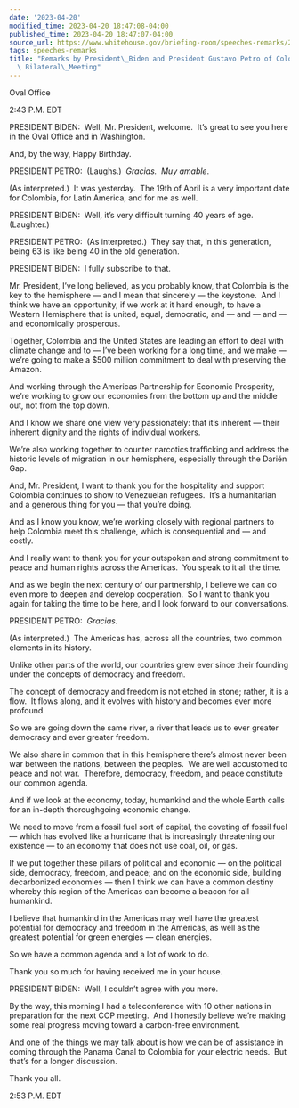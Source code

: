 ```yaml
---
date: '2023-04-20'
modified_time: 2023-04-20 18:47:08-04:00
published_time: 2023-04-20 18:47:07-04:00
source_url: https://www.whitehouse.gov/briefing-room/speeches-remarks/2023/04/20/remarks-by-president-biden-and-president-gustavo-petro-of-colombia-before-bilateral-meeting/
tags: speeches-remarks
title: "Remarks by President\_Biden and President Gustavo Petro of Colombia Before\
  \ Bilateral\_Meeting"
---
```

 
Oval Office

2:43 P.M. EDT  
  
PRESIDENT BIDEN:  Well, Mr. President, welcome.  It’s great to see you
here in the Oval Office and in Washington.   
  
And, by the way, Happy Birthday.   
  
PRESIDENT PETRO:  (Laughs.)  *Gracias.  Muy amable*.    
  
(As interpreted.)  It was yesterday.  The 19th of April is a very
important date for Colombia, for Latin America, and for me as well.   
  
PRESIDENT BIDEN:  Well, it’s very difficult turning 40 years of age. 
(Laughter.)   
  
PRESIDENT PETRO:  (As interpreted.)  They say that, in this generation,
being 63 is like being 40 in the old generation.  
  
PRESIDENT BIDEN:  I fully subscribe to that.   
  
Mr. President, I’ve long believed, as you probably know, that Colombia
is the key to the hemisphere — and I mean that sincerely — the
keystone.  And I think we have an opportunity, if we work at it hard
enough, to have a Western Hemisphere that is united, equal, democratic,
and — and — and — and economically prosperous.  
  
Together, Colombia and the United States are leading an effort to deal
with climate change and to — I’ve been working for a long time, and we
make — we’re going to make a $500 million commitment to deal with
preserving the Amazon.  
  
And working through the Americas Partnership for Economic Prosperity,
we’re working to grow our economies from the bottom up and the middle
out, not from the top down.  
  
And I know we share one view very passionately: that it’s inherent —
their inherent dignity and the rights of individual workers.  
  
We’re also working together to counter narcotics trafficking and address
the historic levels of migration in our hemisphere, especially through
the Darién Gap.  
  
And, Mr. President, I want to thank you for the hospitality and support
Colombia continues to show to Venezuelan refugees.  It’s a humanitarian
and a generous thing for you — that you’re doing.  
  
And as I know you know, we’re working closely with regional partners to
help Colombia meet this challenge, which is consequential and — and
costly.  
  
And I really want to thank you for your outspoken and strong commitment
to peace and human rights across the Americas.  You speak to it all the
time.  
  
And as we begin the next century of our partnership, I believe we can do
even more to deepen and develop cooperation.  So I want to thank you
again for taking the time to be here, and I look forward to our
conversations.  
  
PRESIDENT PETRO:  *Gracias.*

(As interpreted.)  The Americas has, across all the countries, two
common elements in its history.   
  
Unlike other parts of the world, our countries grew ever since their
founding under the concepts of democracy and freedom.  
  
The concept of democracy and freedom is not etched in stone; rather, it
is a flow.  It flows along, and it evolves with history and becomes ever
more profound.  
  
So we are going down the same river, a river that leads us to ever
greater democracy and ever greater freedom.

We also share in common that in this hemisphere there’s almost never
been war between the nations, between the peoples.  We are well
accustomed to peace and not war.  Therefore, democracy, freedom, and
peace constitute our common agenda.  
  
And if we look at the economy, today, humankind and the whole Earth
calls for an in-depth thoroughgoing economic change.  
  
We need to move from a fossil fuel sort of capital, the coveting of
fossil fuel — which has evolved like a hurricane that is increasingly
threatening our existence — to an economy that does not use coal, oil,
or gas.  
  
If we put together these pillars of political and economic — on the
political side, democracy, freedom, and peace; and on the economic side,
building decarbonized economies — then I think we can have a common
destiny whereby this region of the Americas can become a beacon for all
humankind.  
  
I believe that humankind in the Americas may well have the greatest
potential for democracy and freedom in the Americas, as well as the
greatest potential for green energies — clean energies.   
  
So we have a common agenda and a lot of work to do.  
  
Thank you so much for having received me in your house.  
  
PRESIDENT BIDEN:  Well, I couldn’t agree with you more.  
  
By the way, this morning I had a teleconference with 10 other nations in
preparation for the next COP meeting.  And I honestly believe we’re
making some real progress moving toward a carbon-free environment.  
  
And one of the things we may talk about is how we can be of assistance
in coming through the Panama Canal to Colombia for your electric needs. 
But that’s for a longer discussion.   
  
Thank you all.   
  
2:53 P.M. EDT
